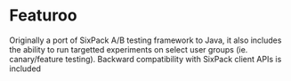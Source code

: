 # Featuroo
Originally a port of SixPack A/B testing framework to Java, it also includes the ability to run targetted experiments on select user groups (ie. canary/feature testing). Backward compatibility with SixPack client APIs is included
